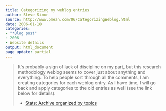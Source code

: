 ```yaml
---
title: Categorizing my weblog entries
author: Steve Simon
source: http://www.pmean.com/06/CategorizingWeblog.html
date: 2006-01-18
categories:
- "*Blog post"
- 2006
- Website details
output: html_document
page_update: partial
---
```


> It's probably a sign of lack of discipline on my part, but this
> research methodology weblog seems to cover just about anything and
> everything. To help people sort through all the comments, I am
> creating categories for each weblog entry. As I have time, I will go
> back and apply categories to the old entries as well (see the link
> below for details).
>
> -   [Stats: Archive organized by topics](../TopicList.html)
